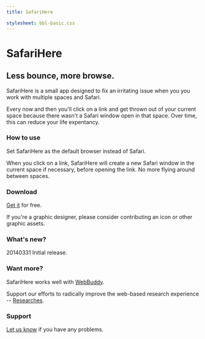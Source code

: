```yaml
---
title: SafariHere

stylesheet: bbl-basic.css
---
```


# SafariHere


## Less bounce, more browse.

SafariHere is a small app designed to fix an irritating issue when you you work with multiple spaces and Safari.

Every now and then you'll click on a link and get thrown out of your current space because there wasn't a Safari window open in that space. Over time, this can reduce your life expentancy.

### How to use

Set SafariHere as the default browser instead of Safari.

When you click on a link, SafariHere will create a new Safari window in the current space if necessary, before opening the link. No more flying around between spaces.


### Download

[Get it][] for free.

If you're a graphic designer, please consider contributing an icon or other graphic assets.


### What's new?

20140331 Initial release.



### Want more?

SafariHere works well with [WebBuddy][].

Support our efforts to radically improve the web-based research experience -- [Researches][].



### Support

[Let us know][] if you have any problems.




[Get it]: SafariHere.zip
[Let us know]: mailto:safarihere@bigbearlabs.com
[WebBuddy]: /webbuddy
[Researches]: /researches